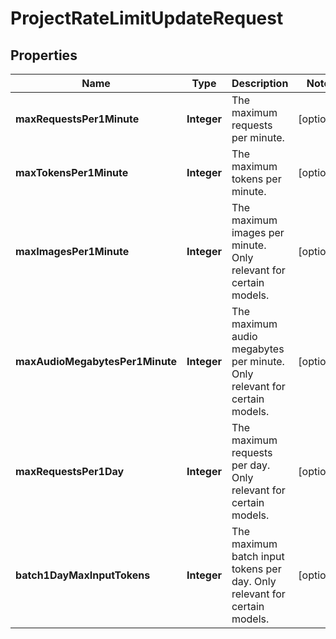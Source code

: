 

# ProjectRateLimitUpdateRequest


## Properties

| Name | Type | Description | Notes |
|------------ | ------------- | ------------- | -------------|
|**maxRequestsPer1Minute** | **Integer** | The maximum requests per minute. |  [optional] |
|**maxTokensPer1Minute** | **Integer** | The maximum tokens per minute. |  [optional] |
|**maxImagesPer1Minute** | **Integer** | The maximum images per minute. Only relevant for certain models. |  [optional] |
|**maxAudioMegabytesPer1Minute** | **Integer** | The maximum audio megabytes per minute. Only relevant for certain models. |  [optional] |
|**maxRequestsPer1Day** | **Integer** | The maximum requests per day. Only relevant for certain models. |  [optional] |
|**batch1DayMaxInputTokens** | **Integer** | The maximum batch input tokens per day. Only relevant for certain models. |  [optional] |



